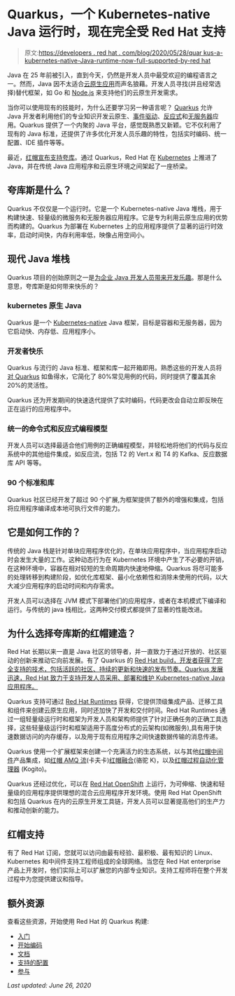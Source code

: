 # Quarkus，一个 Kubernetes-native Java 运行时，现在完全受 Red Hat 支持

> 原文:[https://developers . red hat . com/blog/2020/05/28/quar kus-a-kubernetes-native-Java-runtime-now-full-supported-by-red hat](https://developers.redhat.com/blog/2020/05/28/quarkus-a-kubernetes-native-java-runtime-now-fully-supported-by-red-hat)

Java 在 25 年前被引入，直到今天，仍然是开发人员中最受欢迎的编程语言之一。然而，Java 因不太适合[云原生应用](https://www.redhat.com/en/topics/cloud-native-apps)而声名狼藉。开发人员寻找(并且经常选择)替代框架，如 Go 和 [Node.js](https://developers.redhat.com/blog/category/node-js/) 来支持他们的云原生开发需求。

当你可以使用现有的技能时，为什么还要学习另一种语言呢？ [Quarkus](https://developers.redhat.com/products/quarkus/getting-started) 允许 Java 开发者利用他们的专业知识开发云原生、[事件驱动](https://developers.redhat.com/topics/event-driven/)、[反应式](https://developers.redhat.com/coderland/reactive/)和[无服务器](https://developers.redhat.com/topics/serverless-architecture/)应用。Quarkus 提供了一个内聚的 Java 平台，感觉既熟悉又新颖。它不仅利用了现有的 Java 标准，还提供了许多优化开发人员乐趣的特性，包括实时编码、统一配置、IDE 插件等等。

最近，[红帽宣布支持夸库](https://www.redhat.com/en/about/press-releases/red-hat-advances-java-kubernetes-delivers-quarkus-fully-supported-runtime-cloud-native-development?source=pressreleaselisting)。通过 Quarkus，Red Hat 在 [Kubernetes](https://developers.redhat.com/topics/kubernetes) 上推进了 Java，并在传统 Java 应用程序和云原生环境之间架起了一座桥梁。

## 夸库斯是什么？

Quarkus 不仅仅是一个运行时。它是一个 Kubernetes-native Java 堆栈，用于构建快速、轻量级的微服务和无服务器应用程序。它是专为利用云原生应用的优势而构建的。Quarkus 为部署在 Kubernetes 上的应用程序提供了显著的运行时效率，启动时间快，内存利用率低，映像占用空间小。

## 现代 Java 堆栈

Quarkus 项目的创始原则之一是[为企业 Java 开发人员带来开发乐趣](https://quarkus.io/vision/developer-joy)。那是什么意思，夸库斯是如何带来快乐的？

### kubernetes 原生 Java

Quarkus 是一个 [Kubernetes-native](https://developers.redhat.com/blog/2020/04/08/why-kubernetes-native-instead-of-cloud-native/) Java 框架，目标是容器和无服务器，因为它启动快、内存低、应用程序小。

### 开发者快乐

Quarkus 与流行的 Java 标准、框架和库一起开箱即用。熟悉这些的开发人员将[对 Quarkus](https://developers.redhat.com/blog/2019/10/24/bring-joy-to-development-with-quarkus-the-cloud-native-java-framework/) 如鱼得水，它简化了 80%常见用例的代码，同时提供了覆盖其余 20%的灵活性。

Quarkus 还为开发期间的快速迭代提供了实时编码，代码更改会自动立即反映在正在运行的应用程序中。

### 统一的命令式和反应式编程模型

开发人员可以选择最适合他们用例的正确编程模型，并轻松地将他们的代码与反应系统中的其他组件集成，如反应流，包括 T2 的 Vert.x 和 T4 的 Kafka、反应数据库 API 等等。

### 90 个标准和库

Quarkus 社区已经开发了超过 90 个扩展,为框架提供了额外的增强和集成，包括将应用程序编译成本地可执行文件的能力。

## 它是如何工作的？

传统的 Java 栈是针对单块应用程序优化的，在单块应用程序中，当应用程序启动时会发生大量的工作。这种动态行为在 Kubernetes 环境中产生了不必要的开销，在这种环境中，容器在相对较短的生命周期内快速地伸缩。Quarkus 将尽可能多的处理转移到构建阶段，如优化库框架、最小化依赖性和消除未使用的代码，以大大减少应用程序的启动时间和内存需求。

开发人员可以选择在 JVM 模式下部署他们的应用程序，或者在本机模式下编译和运行。与传统的 java 栈相比，这两种交付模式都提供了显著的性能改进。

## 为什么选择夸库斯的红帽建造？

Red Hat 长期以来一直是 Java 社区的领导者，并一直致力于通过开放的、社区驱动的创新来推动它向前发展。有了 Quarkus 的 [Red Hat build，开发者获得了完全支持的技术，包括活跃的社区、持续的更新和快速的发布节奏。Quarkus 发展迅速，Red Hat 致力于支持开发人员采用、部署和维护 Kubernetes-native Java 应用程序。](https://developers.redhat.com/products/quarkus/overview)

Quarkus 支持可通过 [Red Hat Runtimes](https://www.redhat.com/en/products/runtimes) 获得，它提供顶级集成产品、迁移工具和组件来创建云原生应用，同时还加快了开发和交付时间。Red Hat Runtimes 通过一组轻量级运行时和框架为开发人员和架构师提供了针对正确任务的正确工具选择，这些轻量级运行时和框架适用于高度分布式的云架构(如微服务),具有用于快速数据访问的内存缓存，以及用于现有应用程序之间快速数据传输的消息传递。

Quarkus 使用一个扩展框架来创建一个充满活力的生态系统，以与其他[红帽中间件](https://developers.redhat.com/middleware/)产品集成，如[红帽 AMQ 流](https://developers.redhat.com/products/amq/overview)(卡夫卡)[红帽融合](https://developers.redhat.com/products/fuse/overview)(骆驼 K)，以及[红帽过程自动化管理器](https://developers.redhat.com/products/rhpam/overview) (Kogito)。

Quarkus 还经过优化，可以在 [Red Hat OpenShift](https://developers.redhat.com/products/openshift/overview) 上运行，为可伸缩、快速和轻量级的应用程序提供理想的混合云应用程序开发环境。使用 Red Hat OpenShift 和包括 Quarkus 在内的云原生开发工具链，开发人员可以显著提高他们的生产力和推动创新的能力。

## 红帽支持

有了 Red Hat 订阅，您就可以访问由最有经验、最积极、最有知识的 Linux、Kubernetes 和中间件支持工程师组成的全球网络。当您在 Red Hat enterprise 产品上开发时，他们实际上可以扩展您的内部专业知识。支持工程师将在整个开发过程中为您提供建议和指导。

## 额外资源

查看这些资源，开始使用 Red Hat 的 Quarkus 构建:

*   [入门](https://developers.redhat.com/products/quarkus/getting-started)
*   [开始编码](https://code.quarkus.redhat.com/)
*   [文档](https://access.redhat.com/documentation/en-us/red_hat_build_of_quarkus/1.3/)
*   [支持的配置](https://access.redhat.com/articles/4966181)
*   [参与](https://quarkus.io/)

*Last updated: June 26, 2020*